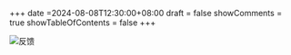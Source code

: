 +++
date =2024-08-08T12:30:00+08:00
draft = false
showComments = true
showTableOfContents = false
+++

![反馈](/img/bye.webp)





